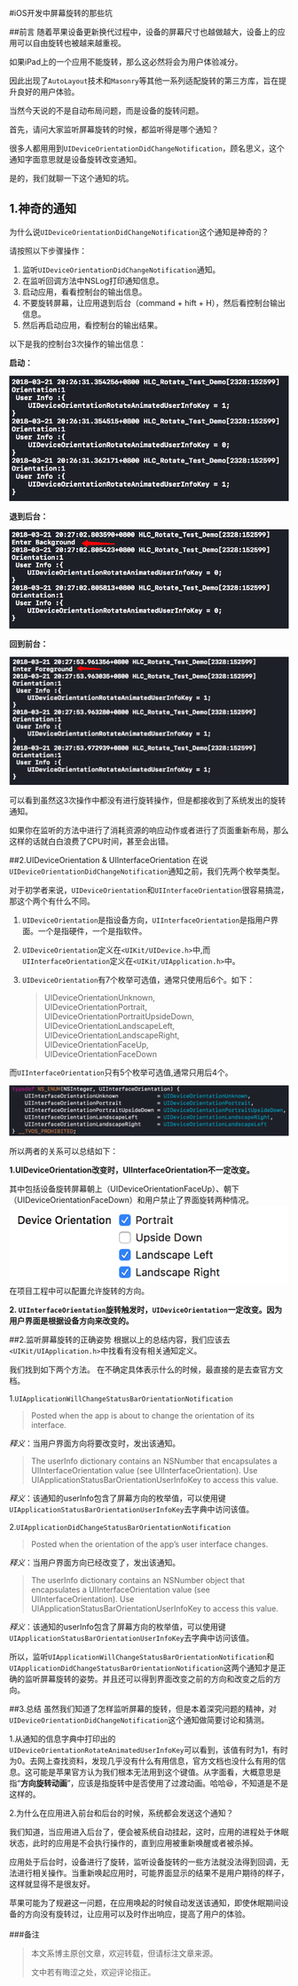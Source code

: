#iOS开发中屏幕旋转的那些坑

##前言
随着苹果设备更新换代过程中，设备的屏幕尺寸也越做越大，设备上的应用可以自由旋转也被越来越重视。

如果iPad上的一个应用不能旋转，那么这必然将会为用户体验减分。

因此出现了`AutoLayout`技术和`Masonry`等其他一系列适配旋转的第三方库，旨在提升良好的用户体验。

当然今天说的不是自动布局问题，而是设备的旋转问题。

首先，请问大家监听屏幕旋转的时候，都监听得是哪个通知？

很多人都用用到`UIDeviceOrientationDidChangeNotification`，顾名思义，这个通知字面意思就是设备旋转改变通知。

是的，我们就聊一下这个通知的坑。

## 1.神奇的通知
为什么说`UIDeviceOrientationDidChangeNotification`这个通知是神奇的？

请按照以下步骤操作：

1. 监听`UIDeviceOrientationDidChangeNotification`通知。
2. 在监听回调方法中NSLog打印通知信息。
3. 启动应用，看看控制台的输出信息。
4. 不要旋转屏幕，让应用退到后台（command + hift + H），然后看控制台输出信息。
5. 然后再启动应用，看控制台的输出结果。

以下是我的控制台3次操作的输出信息：

**启动：**

![](images/output_info_1.png)

**退到后台：**

![](images/output_info_2.png)

**回到前台：**

![](images/output_info_3.png)

可以看到虽然这3次操作中都没有进行旋转操作，但是都接收到了系统发出的旋转通知。

如果你在监听的方法中进行了消耗资源的响应动作或者进行了页面重新布局，那么这样的话就白白浪费了CPU时间，甚至会出错。

##2.UIDeviceOrientation & UIInterfaceOrientation
在说`UIDeviceOrientationDidChangeNotification`通知之前，我们先两个枚举类型。

对于初学者来说，`UIDeviceOrientation`和`UIInterfaceOrientation`很容易搞混，那这个两个有什么不同。

1. `UIDeviceOrientation`是指设备方向，`UIInterfaceOrientation`是指用户界面。一个是指硬件，一个是指软件。

2. `UIDeviceOrientation`定义在`<UIKit/UIDevice.h>`中,而`UIInterfaceOrientation`定义在`<UIKit/UIApplication.h>`中。

3. `UIDeviceOrientation`有7个枚举可选值，通常只使用后6个。如下：
	 >UIDeviceOrientationUnknown,<br>
    >UIDeviceOrientationPortrait,<br>
    >UIDeviceOrientationPortraitUpsideDown,<br>
    >UIDeviceOrientationLandscapeLeft,<br>
    >UIDeviceOrientationLandscapeRight,<br>
    >UIDeviceOrientationFaceUp,<br>
    >UIDeviceOrientationFaceDown<br>
    
 而`UIInterfaceOrientation`只有5个枚举可选值,通常只用后4个。
 
![](images/enum.png)


所以两者的关系可以总结如下：

**1.UIDeviceOrientation改变时，UIInterfaceOrientation不一定改变。**

其中包括设备旋转屏幕朝上（UIDeviceOrientationFaceUp）、朝下（UIDeviceOrientationFaceDown）和用户禁止了界面旋转两种情况。
![](images/configuration.png)
在项目工程中可以配置允许旋转的方向。

**2. `UIInterfaceOrientation`旋转触发时，`UIDeviceOrientation`一定改变。因为用户界面是根据设备方向来改变的。**

##2.监听屏幕旋转的正确姿势
根据以上的总结内容，我们应该去`<UIKit/UIApplication.h>`中找看有没有相关通知定义。

我们找到如下两个方法。
在不确定具体表示什么的时候，最直接的是去查官方文档。

1.`UIApplicationWillChangeStatusBarOrientationNotification`
>Posted when the app is about to change the orientation of its interface.

*释义*：当用户界面方向将要改变时，发出该通知。

>The userInfo dictionary contains an NSNumber that encapsulates a UIInterfaceOrientation value (see UIInterfaceOrientation). Use UIApplicationStatusBarOrientationUserInfoKey to access this value.

*释义*：该通知的userInfo包含了屏幕方向的枚举值，可以使用键`UIApplicationStatusBarOrientationUserInfoKey`去字典中访问该值。

2.`UIApplicationDidChangeStatusBarOrientationNotification`
>Posted when the orientation of the app’s user interface changes.

*释义*：当用户界面方向已经改变了，发出该通知。

>The userInfo dictionary contains an NSNumber object that encapsulates a UIInterfaceOrientation value (see UIInterfaceOrientation). Use UIApplicationStatusBarOrientationUserInfoKey to access this value.

*释义*：该通知的userInfo包含了屏幕方向的枚举值，可以使用键`UIApplicationStatusBarOrientationUserInfoKey`去字典中访问该值。

所以，监听`UIApplicationWillChangeStatusBarOrientationNotification`和`UIApplicationDidChangeStatusBarOrientationNotification`这两个通知才是正确的监听屏幕旋转的姿势。并且还可以得到界面改变之前的方向和改变之后的方向。

##3.总结
虽然我们知道了怎样监听屏幕的旋转，但是本着深究问题的精神，对`UIDeviceOrientationDidChangeNotification`这个通知做简要讨论和猜测。

1.从通知的信息字典中打印出的`UIDeviceOrientationRotateAnimatedUserInfoKey`可以看到，该值有时为1，有时为0。去网上查找资料，发现几乎没有什么有用信息，官方文档也没什么有用的信息。这可能是苹果官方认为我们根本无法用到这个键值。从字面看，大概意思是指“**方向旋转动画**”，应该是指旋转中是否使用了过渡动画。哈哈😆，不知道是不是这样的。

2.为什么在应用进入前台和后台的时候，系统都会发送这个通知？

我们知道，当应用进入后台了，便会被系统自动挂起，这时，应用的进程处于休眠状态，此时的应用是不会执行操作的，直到应用被重新唤醒或者被杀掉。

应用处于后台时，设备进行了旋转，监听设备旋转的一些方法就没法得到回调，无法进行相关操作。当重新唤起应用时，可能界面显示的结果不是用户期待的样子，这样就显得不是很友好。

苹果可能为了规避这一问题，在应用唤起的时候自动发送该通知，即使休眠期间设备的方向没有旋转过，让应用可以及时作出响应，提高了用户的体验。
<br>
<br>
###备注
>本文系博主原创文章，欢迎转载，但请标注文章来源。
>
>文中若有晦涩之处，欢迎评论指正。

